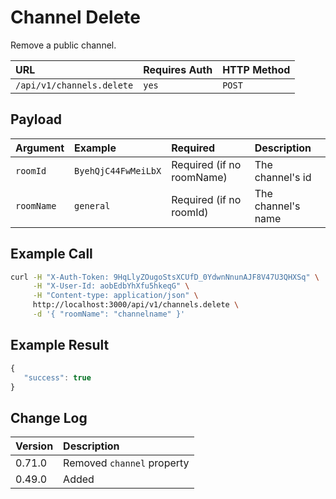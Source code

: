 # Channel Delete

Remove a public channel.

| URL | Requires Auth | HTTP Method |
| :--- | :--- | :--- |
| `/api/v1/channels.delete` | `yes` | `POST` |

## Payload

| Argument | Example | Required | Description |
| :--- | :--- | :--- | :--- |
| `roomId` | `ByehQjC44FwMeiLbX` | Required \(if no roomName\) | The channel's id |
| `roomName` | `general` | Required \(if no roomId\) | The channel's name |

## Example Call

```bash
curl -H "X-Auth-Token: 9HqLlyZOugoStsXCUfD_0YdwnNnunAJF8V47U3QHXSq" \
     -H "X-User-Id: aobEdbYhXfu5hkeqG" \
     -H "Content-type: application/json" \
     http://localhost:3000/api/v1/channels.delete \
     -d '{ "roomName": "channelname" }'
```

## Example Result

```javascript
{
   "success": true
}
```

## Change Log

| Version | Description |
| :--- | :--- |
| 0.71.0 | Removed `channel` property |
| 0.49.0 | Added |

